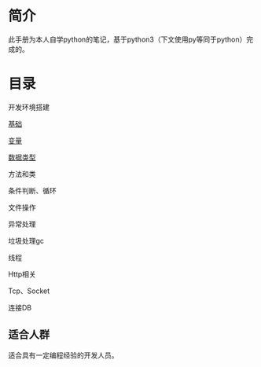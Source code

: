 # 简介

此手册为本人自学python的笔记，基于python3（下文使用py等同于python）完成的。

# 目录

开发环境搭建

[基础](基础.md)

[变量](变量.md)

[数据类型](/数据类型.md)

方法和类

条件判断、循环

文件操作

异常处理

垃圾处理gc

线程

Http相关

Tcp、Socket

连接DB

## 适合人群 ##
适合具有一定编程经验的开发人员。




